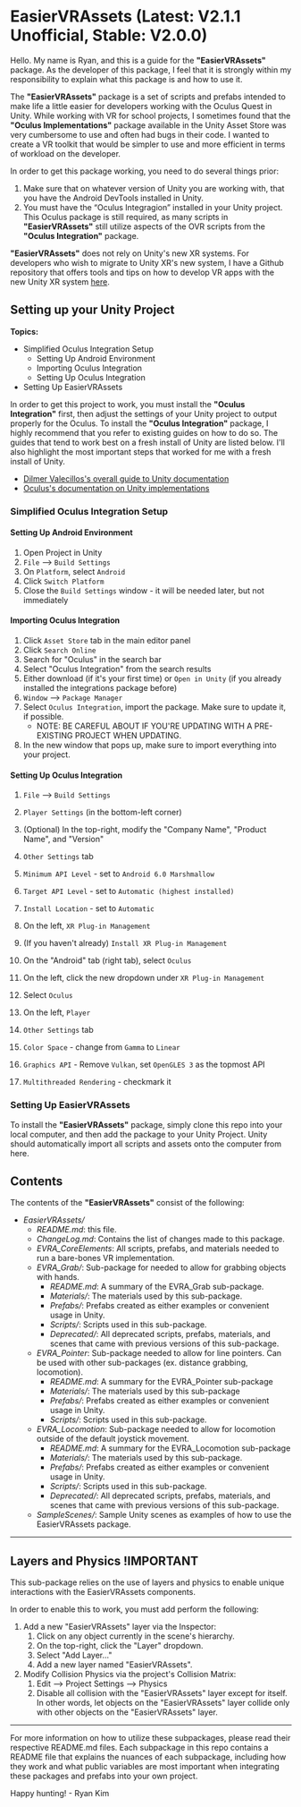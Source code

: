 # EasierVRAssets (Latest: V2.1.1 Unofficial, Stable: V2.0.0)

Hello. My name is Ryan, and this is a guide for the __"EasierVRAssets"__ package. As the developer of this package, I feel that it is strongly within my responsibility to explain what this package is and how to use it.

The __"EasierVRAssets"__ package is a set of scripts and prefabs intended to make life a little easier for developers working with the Oculus Quest in Unity. While working with VR for school projects, I sometimes found that the __"Oculus Implementations"__ package available in the Unity Asset Store was very cumbersome to use and often had bugs in their code. I wanted to create a VR toolkit that would be simpler to use and more efficient in terms of workload on the developer.

In order to get this package working, you need to do several things prior:
1. Make sure that on whatever version of Unity you are working with, that you have the Android DevTools installed in Unity.
2. You must have the “Oculus Integragion” installed in your Unity project. This Oculus package is still required, as many scripts in __"EasierVRAssets"__ still utilize aspects of the OVR scripts from the __"Oculus Integration"__ package.

__"EasierVRAssets"__ does not rely on Unity's new XR systems. For developers who wish to migrate to Unity XR's new system, I have a Github repository that offers tools and tips on how to develop VR apps with the new Unity XR system [here](https://github.com/kimryan0416/EasierXRAssets).

## Setting up your Unity Project

**Topics:**
* Simplified Oculus Integration Setup
    * Setting Up Android Environment
    * Importing Oculus Integration
    * Setting Up Oculus Integration
* Setting Up EasierVRAssets

In order to get this project to work, you must install the __"Oculus Integration"__ first, then adjust the settings of your Unity project to output properly for the Oculus. To install the __"Oculus Integration"__ package, I highly recommend that you refer to existing guides on how to do so. The guides that tend to work best on a fresh install of Unity are listed below. I'll also highlight the most important steps that worked for me with a fresh install of Unity.

* [Dilmer Valecillos's overall guide to Unity documentation](https://www.youtube.com/watch?v=YwFXQeBmxZ4)
* [Oculus's documentation on Unity implementations](https://developer.oculus.com/documentation/unity/unity-gs-overview/)

### Simplified Oculus Integration Setup

#### Setting Up Android Environment
1. Open Project in Unity
2. `File` --> `Build Settings`
3. On `Platform`, select `Android`
4. Click `Switch Platform`
5. Close the `Build Settings` window - it will be needed later, but not immediately

#### Importing Oculus Integration
1. Click `Asset Store` tab in the main editor panel
2. Click `Search Online`
3. Search for "Oculus" in the search bar
4. Select "Oculus Integration" from the search results
5. Either download (if it's your first time) or `Open in Unity` (if you already installed the integrations package before)
6. `Window` --> `Package Manager`
7. Select `Oculus Integration`, import the package. Make sure to update it, if possible. 
    * NOTE: BE CAREFUL ABOUT IF YOU'RE UPDATING WITH A PRE-EXISTING PROJECT WHEN UPDATING.
8. In the new window that pops up, make sure to import everything into your project.

#### Setting Up Oculus Integration
1. `File` --> `Build Settings`
2. `Player Settings` (in the bottom-left corner)
3. (Optional) In the top-right, modify the "Company Name", "Product Name", and "Version"
4. `Other Settings` tab
5. `Minimum API Level` - set to `Android 6.0 Marshmallow`
6. `Target API Level` - set to `Automatic (highest installed)`
7. `Install Location` - set to `Automatic`

8. On the left, `XR Plug-in Management`
9. (If you haven't already) `Install XR Plug-in Management`
10. On the "Android" tab (right tab), select `Oculus`
11. On the left, click the new dropdown under `XR Plug-in Management`
12. Select `Oculus`

13. On the left, `Player`
14. `Other Settings` tab
15. `Color Space` - change from `Gamma` to `Linear`
16. `Graphics API` - Remove `Vulkan`, set `OpenGLES 3` as the topmost API
17. `Multithreaded Rendering` - checkmark it

### Setting Up EasierVRAssets 

To install the __"EasierVRAssets"__ package, simply clone this repo into your local computer, and then add the package to your Unity Project. Unity should automatically import all scripts and assets onto the computer from here.

## Contents

The contents of the __"EasierVRAssets"__ consist of the following:

* _EasierVRAssets/_
    * _README.md_: this file.
    * _ChangeLog.md_: Contains the list of changes made to this package.
    * _EVRA\_CoreElements_: All scripts, prefabs, and materials needed to run a bare-bones VR implementation.
    * _EVRA\_Grab/_: Sub-package for needed to allow for grabbing objects with hands.
        * _README.md_: A summary of the EVRA_Grab sub-package.
        * _Materials/_: The materials used by this sub-package.
        * _Prefabs/_: Prefabs created as either examples or convenient usage in Unity.
        * _Scripts/_: Scripts used in this sub-package.
        * _Deprecated/_: All deprecated scripts, prefabs, materials, and scenes that came with previous versions of this sub-package.
    * _EVRA\_Pointer_: Sub-package needed to allow for line pointers. Can be used with other sub-packages (ex. distance grabbing, locomotion).
        * _README.md_: A summary for the EVRA_Pointer sub-package
        * _Materials/_: The materials used by this sub-package
        * _Prefabs/_: Prefabs created as either examples or convenient usage in Unity.
        * _Scripts/_: Scripts used in this sub-package.
    * _EVRA\_Locomotion_: Sub-package needed to allow for locomotion outside of the default joystick movement.
        * _README.md_: A summary for the EVRA_Locomotion sub-package
        * _Materials/_: The materials used by this sub-package.
        * _Prefabs/_: Prefabs created as either examples or convenient usage in Unity.
        * _Scripts/_: Scripts used in this sub-package.
        * _Deprecated/_: All deprecated scripts, prefabs, materials, and scenes that came with previous versions of this sub-package.
    * _SampleScenes/_: Sample Unity scenes as examples of how to use the EasierVRAssets package.

---

## Layers and Physics !IMPORTANT

This sub-package relies on the use of layers and physics to enable unique interactions with the EasierVRAssets components.

In order to enable this to work, you must add perform the following:
1. Add a new "EasierVRAssets" layer via the Inspector:
    1. Click on any object currently in the scene's hierarchy.
    2. On the top-right, click the "Layer" dropdown.
    3. Select "Add Layer..."
    4. Add a new layer named "EasierVRAssets".
2. Modify Collision Physics via the project's Collision Matrix:
    1. Edit --> Project Settings --> Physics
    2. Disable all collision with the "EasierVRAssets" layer except for itself. In other words, let objects on the "EasierVRAssets" layer collide only with other objects on the "EasierVRAssets" layer.

---

For more information on how to utilize these subpackages, please read their respective README.md files. Each subpackage in this repo contains a README file that explains the nuances of each subpackage, including how they work and what public variables are most important when integrating these packages and prefabs into your own project.

Happy hunting! - Ryan Kim